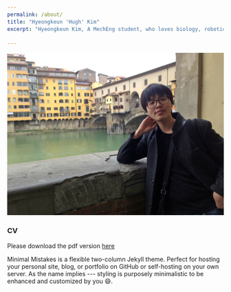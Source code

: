 ```yaml
---
permalink: /about/
title: "Hyeongkeun 'Hugh' Kim"
excerpt: "Hyeongkeun Kim, A MechEng student, who loves biology, robotics, and merging them for the better."

---
```

![times in florence](/assets/images/about_splash.jpg)

### CV ###
Please download the pdf version [here](/assets/CV_HKim.pdf)

Minimal Mistakes is a flexible two-column Jekyll theme. Perfect for hosting your personal site, blog, or portfolio on GitHub or self-hosting on your own server. As the name implies --- styling is purposely minimalistic to be enhanced and customized by you :smile:.
